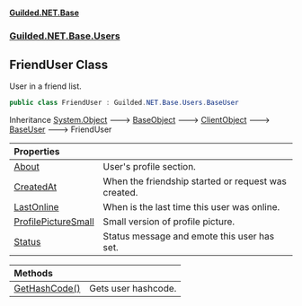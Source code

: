 
#### [Guilded.NET.Base](index 'index')
### [Guilded.NET.Base.Users](index#Guilded_NET_Base_Users 'Guilded.NET.Base.Users')
## FriendUser Class
User in a friend list.  
```csharp
public class FriendUser : Guilded.NET.Base.Users.BaseUser
```

Inheritance [System.Object](https://docs.microsoft.com/en-us/dotnet/api/System.Object 'System.Object') &#129106; [BaseObject](BaseObject 'Guilded.NET.Base.BaseObject') &#129106; [ClientObject](ClientObject 'Guilded.NET.Base.ClientObject') &#129106; [BaseUser](BaseUser 'Guilded.NET.Base.Users.BaseUser') &#129106; FriendUser  

| Properties | |
| :--- | :--- |
| [About](FriendUser_About 'Guilded.NET.Base.Users.FriendUser.About') | User's profile  section.<br/> |
| [CreatedAt](FriendUser_CreatedAt 'Guilded.NET.Base.Users.FriendUser.CreatedAt') | When the friendship started or request was created.<br/> |
| [LastOnline](FriendUser_LastOnline 'Guilded.NET.Base.Users.FriendUser.LastOnline') | When is the last time this user was online.<br/> |
| [ProfilePictureSmall](FriendUser_ProfilePictureSmall 'Guilded.NET.Base.Users.FriendUser.ProfilePictureSmall') | Small version of profile picture.<br/> |
| [Status](FriendUser_Status 'Guilded.NET.Base.Users.FriendUser.Status') | Status message and emote this user has set.<br/> |

| Methods | |
| :--- | :--- |
| [GetHashCode()](FriendUser_GetHashCode() 'Guilded.NET.Base.Users.FriendUser.GetHashCode()') | Gets user hashcode.<br/> |
